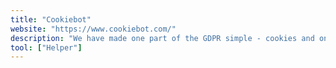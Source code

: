 ```yaml
---
title: "Cookiebot"
website: "https://www.cookiebot.com/"
description: "We have made one part of the GDPR simple - cookies and online tracking."
tool: ["Helper"]
---
```


